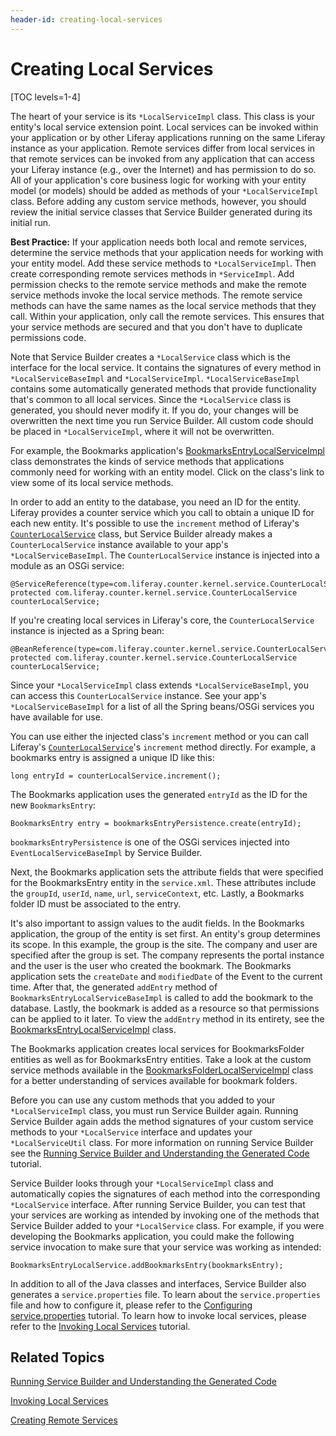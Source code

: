 ```yaml
---
header-id: creating-local-services
---
```


# Creating Local Services

[TOC levels=1-4]

The heart of your service is its `*LocalServiceImpl` class. This class is your
entity's local service extension point. Local services can be invoked within
your application or by other Liferay applications running on the same Liferay
instance as your application. Remote services differ from local services in that
remote services can be invoked from any application that can access your Liferay
instance (e.g., over the Internet) and has permission to do so. All of your
application's core business logic for working with your entity model (or models)
should be added as methods of your `*LocalServiceImpl` class. Before adding any
custom service methods, however, you should review the initial service classes
that Service Builder generated during its initial run. 

<!--
This best practice also appears in creating-remote-services.markdown. If you
edit it, please update that location, as well.
-->

**Best Practice:** If your application needs both local and remote services,
determine the service methods that your application needs for working with your
entity model. Add these service methods to `*LocalServiceImpl`. Then create
corresponding remote services methods in `*ServiceImpl`. Add permission checks
to the remote service methods and make the remote service methods invoke the
local service methods. The remote service methods can have the same names as the
local service methods that they call. Within your application, only call the
remote services. This ensures that your service methods are secured and that you
don't have to duplicate permissions code.

Note that Service Builder creates a `*LocalService` class which is the interface
for the local service. It contains the signatures of every method in
`*LocalServiceBaseImpl` and `*LocalServiceImpl`. `*LocalServiceBaseImpl`
contains some automatically generated methods that provide functionality that's
common to all local services. Since the `*LocalService` class is generated, you
should never modify it. If you do, your changes will be overwritten the next
time you run Service Builder. All custom code should be placed in
`*LocalServiceImpl`, where it will not be overwritten.

For example, the Bookmarks application's
[BookmarksEntryLocalServiceImpl](https://github.com/liferay/liferay-portal/blob/7.0.6-ga7/modules/apps/collaboration/bookmarks/bookmarks-service/src/main/java/com/liferay/bookmarks/service/impl/BookmarksEntryLocalServiceImpl.java)
class demonstrates the kinds of service methods that applications commonly need
for working with an entity model. Click on the class's link to view some of its
local service methods.

In order to add an entity to the database, you need an ID for the entity.
Liferay provides a counter service which you call to obtain a unique ID for each
new entity. It's possible to use the `increment` method of Liferay's
[`CounterLocalService`](@platform-ref@/7.0-latest/javadocs/portal-kernel/com/liferay/counter/kernel/service/CounterLocalService.html)
class, but Service Builder already makes a `CounterLocalService` instance
available to your app's `*LocalServiceBaseImpl`. The `CounterLocalService`
instance is injected into a module as an OSGi service:

    @ServiceReference(type=com.liferay.counter.kernel.service.CounterLocalService.class)
    protected com.liferay.counter.kernel.service.CounterLocalService counterLocalService;

If you're creating local services in Liferay's core, the `CounterLocalService`
instance is injected as a Spring bean:

    @BeanReference(type=com.liferay.counter.kernel.service.CounterLocalService.class)
    protected com.liferay.counter.kernel.service.CounterLocalService counterLocalService;

Since your `*LocalServiceImpl` class extends `*LocalServiceBaseImpl`, you can
access this `CounterLocalService` instance. See your app's
`*LocalServiceBaseImpl` for a list of all the Spring beans/OSGi services you
have available for use.

You can use either the injected class's `increment` method or you can call
Liferay's
[`CounterLocalService`](@platform-ref@/7.0-latest/javadocs/portal-kernel/com/liferay/counter/kernel/service/CounterLocalService.html)'s
`increment` method directly. For example, a bookmarks entry is assigned a unique
ID like this:

    long entryId = counterLocalService.increment();

The Bookmarks application uses the generated `entryId` as the ID for the new
`BookmarksEntry`:

    BookmarksEntry entry = bookmarksEntryPersistence.create(entryId);

`bookmarksEntryPersistence` is one of the OSGi services injected into
`EventLocalServiceBaseImpl` by Service Builder. 

Next, the Bookmarks application sets the attribute fields that were specified
for the BookmarksEntry entity in the `service.xml`. These attributes include the
`groupId`, `userId`, `name`, `url`, `serviceContext`, etc. Lastly, a Bookmarks
folder ID must be associated to the entry.

It's also important to assign values to the audit fields. In the Bookmarks
application, the group of the entity is set first. An entity's group determines
its scope. In this example, the group is the site. The company and user are
specified after the group is set. The company represents the portal instance and
the user is the user who created the bookmark. The Bookmarks application sets
the `createDate` and `modifiedDate` of the Event to the current time. After
that, the generated `addEntry` method of `BookmarksEntryLocalServiceBaseImpl` is
called to add the bookmark to the database. Lastly, the bookmark is added as a
resource so that permissions can be applied to it later. To view the `addEntry`
method in its entirety, see the
[BookmarksEntryLocalServiceImpl](https://github.com/liferay/liferay-portal/blob/7.0.6-ga7/modules/apps/collaboration/bookmarks/bookmarks-service/src/main/java/com/liferay/bookmarks/service/impl/BookmarksEntryLocalServiceImpl.java)
class. 

The Bookmarks application creates local services for BookmarksFolder entities as
well as for BookmarksEntry entities. Take a look at the custom service methods
available in the
[BookmarksFolderLocalServiceImpl](https://github.com/liferay/liferay-portal/blob/7.0.6-ga7/modules/apps/collaboration/bookmarks/bookmarks-service/src/main/java/com/liferay/bookmarks/service/impl/BookmarksFolderLocalServiceImpl.java)
class for a better understanding of services available for bookmark folders.

Before you can use any custom methods that you added to your `*LocalServiceImpl`
class, you must run Service Builder again. Running Service Builder again adds
the method signatures of your custom service methods to your `*LocalService`
interface and updates your `*LocalServiceUtil` class. For more information on
running Service Builder see the
[Running Service Builder and Understanding the Generated Code](/docs/7-0/tutorials/-/knowledge_base/t/running-service-builder-and-understanding-the-generated-code)
tutorial.

Service Builder looks through your `*LocalServiceImpl` class and automatically
copies the signatures of each method into the corresponding `*LocalService`
interface. After running Service Builder, you can test that your services are
working as intended by invoking one of the methods that Service Builder added to
your `*LocalService` class. For example, if you were developing the
Bookmarks application, you could make the following service invocation to make
sure that your service was working as intended:

    BookmarksEntryLocalService.addBookmarksEntry(bookmarksEntry);

In addition to all of the Java classes and interfaces, Service Builder also
generates a `service.properties` file. To learn about the `service.properties`
file and how to configure it, please refer to the
[Configuring service.properties](/docs/7-0/tutorials/-/knowledge_base/t/configuring-service-properties)
tutorial. To learn how to invoke local services, please refer to the
[Invoking Local Services](/docs/7-0/tutorials/-/knowledge_base/t/invoking-local-services)
tutorial. 

## Related Topics

[Running Service Builder and Understanding the Generated Code](/docs/7-0/tutorials/-/knowledge_base/t/running-service-builder-and-understanding-the-generated-code)

[Invoking Local Services](/docs/7-0/tutorials/-/knowledge_base/t/invoking-local-services)

[Creating Remote Services](/docs/7-0/tutorials/-/knowledge_base/t/creating-remote-services)
